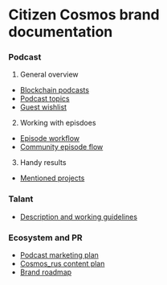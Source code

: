 # Citizen Cosmos brand documentation

### Podcast

1. General overview
- [Blockchain podcasts](https://github.com/citizen-cosmos/Citizen-Cosmos/blob/master/project/a%20list%20of%20podcasts%20for%20a%20potential%20cross%20interview.md)
- [Podcast topics](https://github.com/citizen-cosmos/Citizen-Cosmos/blob/master/project/relevant%20podcast%20topics.md)
- [Guest wishlist](https://github.com/citizen-cosmos/Citizen-Cosmos/blob/master/community/guest-wish-list.md)

2. Working with episdoes
- [Episode workflow](https://github.com/citizen-cosmos/Citizen-Cosmos/blob/master/project/episode%20workflow.md)
- [Community episode flow]()

3. Handy results
- [Mentioned projects](https://github.com/citizen-cosmos/Citizen-Cosmos/blob/master/community/A%20list%20of%20mentioned%20projects.md)

### Talant

- [Description and working guidelines](https://github.com/citizen-cosmos/Citizen-Cosmos/blob/master/project/working%20guidelines.md)

### Ecosystem and PR

- [Podcast marketing plan]()
- [Cosmos_rus content plan](https://github.com/citizen-cosmos/Citizen-Cosmos/blob/master/project/cosmos_rus%20content%20plan.md)
- [Brand roadmap](https://github.com/citizen-cosmos/Citizen-Cosmos/edit/master/roadmap/roadmap.md)

